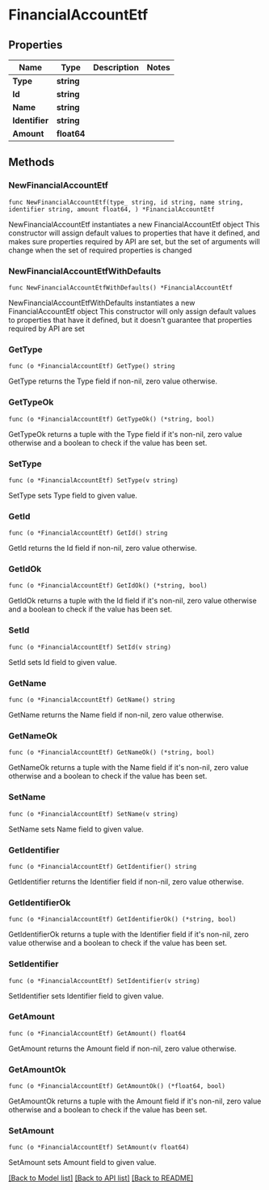# FinancialAccountEtf

## Properties

Name | Type | Description | Notes
------------ | ------------- | ------------- | -------------
**Type** | **string** |  | 
**Id** | **string** |  | 
**Name** | **string** |  | 
**Identifier** | **string** |  | 
**Amount** | **float64** |  | 

## Methods

### NewFinancialAccountEtf

`func NewFinancialAccountEtf(type_ string, id string, name string, identifier string, amount float64, ) *FinancialAccountEtf`

NewFinancialAccountEtf instantiates a new FinancialAccountEtf object
This constructor will assign default values to properties that have it defined,
and makes sure properties required by API are set, but the set of arguments
will change when the set of required properties is changed

### NewFinancialAccountEtfWithDefaults

`func NewFinancialAccountEtfWithDefaults() *FinancialAccountEtf`

NewFinancialAccountEtfWithDefaults instantiates a new FinancialAccountEtf object
This constructor will only assign default values to properties that have it defined,
but it doesn't guarantee that properties required by API are set

### GetType

`func (o *FinancialAccountEtf) GetType() string`

GetType returns the Type field if non-nil, zero value otherwise.

### GetTypeOk

`func (o *FinancialAccountEtf) GetTypeOk() (*string, bool)`

GetTypeOk returns a tuple with the Type field if it's non-nil, zero value otherwise
and a boolean to check if the value has been set.

### SetType

`func (o *FinancialAccountEtf) SetType(v string)`

SetType sets Type field to given value.


### GetId

`func (o *FinancialAccountEtf) GetId() string`

GetId returns the Id field if non-nil, zero value otherwise.

### GetIdOk

`func (o *FinancialAccountEtf) GetIdOk() (*string, bool)`

GetIdOk returns a tuple with the Id field if it's non-nil, zero value otherwise
and a boolean to check if the value has been set.

### SetId

`func (o *FinancialAccountEtf) SetId(v string)`

SetId sets Id field to given value.


### GetName

`func (o *FinancialAccountEtf) GetName() string`

GetName returns the Name field if non-nil, zero value otherwise.

### GetNameOk

`func (o *FinancialAccountEtf) GetNameOk() (*string, bool)`

GetNameOk returns a tuple with the Name field if it's non-nil, zero value otherwise
and a boolean to check if the value has been set.

### SetName

`func (o *FinancialAccountEtf) SetName(v string)`

SetName sets Name field to given value.


### GetIdentifier

`func (o *FinancialAccountEtf) GetIdentifier() string`

GetIdentifier returns the Identifier field if non-nil, zero value otherwise.

### GetIdentifierOk

`func (o *FinancialAccountEtf) GetIdentifierOk() (*string, bool)`

GetIdentifierOk returns a tuple with the Identifier field if it's non-nil, zero value otherwise
and a boolean to check if the value has been set.

### SetIdentifier

`func (o *FinancialAccountEtf) SetIdentifier(v string)`

SetIdentifier sets Identifier field to given value.


### GetAmount

`func (o *FinancialAccountEtf) GetAmount() float64`

GetAmount returns the Amount field if non-nil, zero value otherwise.

### GetAmountOk

`func (o *FinancialAccountEtf) GetAmountOk() (*float64, bool)`

GetAmountOk returns a tuple with the Amount field if it's non-nil, zero value otherwise
and a boolean to check if the value has been set.

### SetAmount

`func (o *FinancialAccountEtf) SetAmount(v float64)`

SetAmount sets Amount field to given value.



[[Back to Model list]](../README.md#documentation-for-models) [[Back to API list]](../README.md#documentation-for-api-endpoints) [[Back to README]](../README.md)


